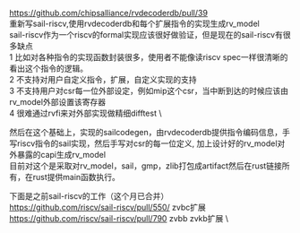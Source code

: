 https://github.com/chipsalliance/rvdecoderdb/pull/39 \
重新写sail-riscv,使用rvdecoderdb和每个扩展指令的实现生成rv_model \
sail-riscv作为一个riscv的formal实现应该很好做验证，但是现在的sail-riscv有很多缺点 \
  1 比如对各种指令的实现函数封装很多，使用者不能像读riscv spec一样很清晰的看出这个指令的逻辑。 \
  2 不支持对用户自定义指令，扩展，自定义实现的支持 \
  3 不支持用户对csr每一位外部设定，例如mip这个csr，当中断到达的时候应该由rv_model外部设置该寄存器 \
  4 很难通过rvfi来对外部实现做精细difftest \

然后在这个基础上，实现的sailcodegen，由rvdecoderdb提供指令编码信息，手写riscv指令的sail实现，然后手写对csr的每一位定义, 加上设计好的rv_model对外暴露的capi生成rv_model \
目前对这个是采取对rv_model，sail，gmp，zlib打包成artifact然后在rust链接所有，在rust提供main函数执行。

下面是之前sail-riscv的工作（这个月已合并） \
https://github.com/riscv/sail-riscv/pull/550/   zvbc扩展 \
https://github.com/riscv/sail-riscv/pull/790    zvbb zvkb扩展 \
